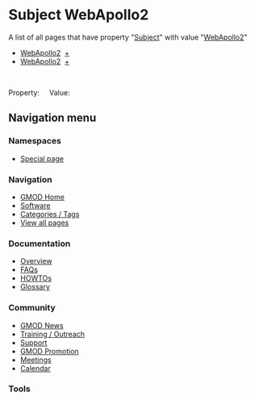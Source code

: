



<span id="top"></span>




# <span dir="auto">Subject WebApollo2</span>






A list of all pages that have property
"[Subject](/wiki/Property%253ASubject "Property%253ASubject")" with value
"[WebApollo2](/wiki/WebApollo2 "WebApollo2")"  

- [WebApollo2](/wiki/WebApollo2#_7aa3d428be4e2b3632dc7e1d8733182f "WebApollo2")  <span class="smwbrowse">[+](/wiki/Special%253ABrowse/WebApollo2-23_7aa3d428be4e2b3632dc7e1d8733182f "Special%253ABrowse/WebApollo2-23 7aa3d428be4e2b3632dc7e1d8733182f")</span>
- [WebApollo2](/wiki/WebApollo2#_4c9d71480131ff10bde93a00dd874b38 "WebApollo2")  <span class="smwbrowse">[+](/wiki/Special%253ABrowse/WebApollo2-23_4c9d71480131ff10bde93a00dd874b38 "Special%253ABrowse/WebApollo2-23 4c9d71480131ff10bde93a00dd874b38")</span>

 

Property:     Value:








## Navigation menu



### Namespaces

- <span id="ca-nstab-special">[Special
  page](/wiki/Special%253ASearchByProperty/Subject/WebApollo2 "This is a special page, you cannot edit the page itself")</span>






### Navigation



- <span id="n-GMOD-Home">[GMOD Home](/wiki/Main_Page)</span>
- <span id="n-Software">[Software](/wiki/GMOD_Components)</span>
- <span id="n-Categories-.2F-Tags">[Categories /
  Tags](/wiki/Categories)</span>
- <span id="n-View-all-pages">[View all
  pages](/wiki/Special:AllPages)</span>




### Documentation



- <span id="n-Overview">[Overview](/wiki/Overview)</span>
- <span id="n-FAQs">[FAQs](/wiki/Category%253AFAQ)</span>
- <span id="n-HOWTOs">[HOWTOs](/wiki/Category%253AHOWTO)</span>
- <span id="n-Glossary">[Glossary](/wiki/Glossary)</span>




### Community



- <span id="n-GMOD-News">[GMOD News](/wiki/GMOD_News)</span>
- <span id="n-Training-.2F-Outreach">[Training /
  Outreach](/wiki/Training_and_Outreach)</span>
- <span id="n-Support">[Support](/wiki/Support)</span>
- <span id="n-GMOD-Promotion">[GMOD
  Promotion](/wiki/GMOD_Promotion)</span>
- <span id="n-Meetings">[Meetings](/wiki/Meetings)</span>
- <span id="n-Calendar">[Calendar](/wiki/Calendar)</span>




### Tools












<!-- -->




